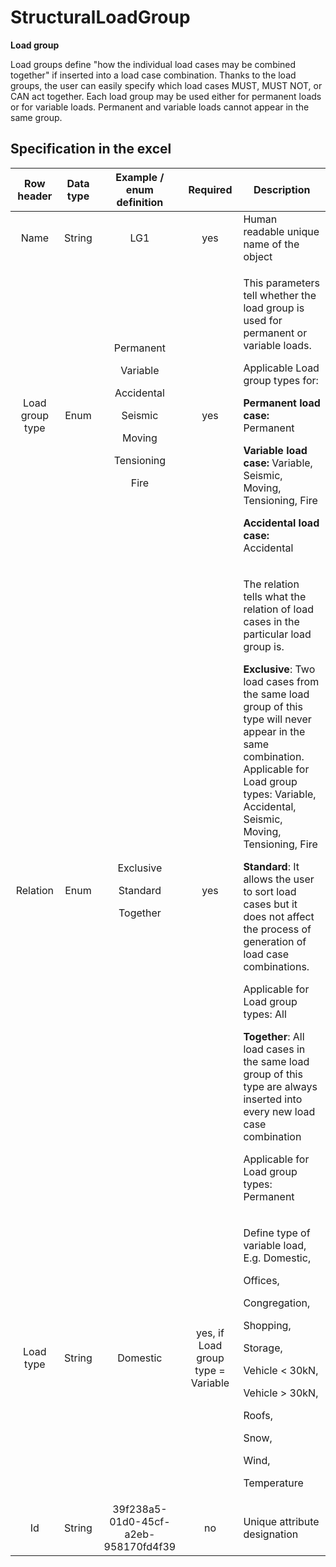 # StructuralLoadGroup

**Load group**

Load groups define "how the individual load cases may be combined together" if inserted into a load case combination. Thanks to the load groups, the user can easily specify which load cases MUST, MUST NOT, or CAN act together. Each load group may be used either for permanent loads or for variable loads. Permanent and variable loads cannot appear in the same group.

## Specification in the excel

| Row header| Data type | Example / enum definition | Required | Description |
| :---------------------------: | :--------------: | :-----------------------------------------------------------------------------------------------------------------------------------------------: | :--------------------------------: | ---------------------------------------------------------------------------------------------------------------------------------------------------------------------------------------------------------------------------------------------------------------------------------------------------------------------------------------------------------------------------------------------------------------------------------------------------------------------------------------------------------------------------------------------------------------------------------------------------------------------------------------------------------------------------------------------------------------------------------------------------------- |
|              Name             |      String      |                                                                        LG1                                                                        |                 yes                | Human readable unique name of the object                                                                                                                                                                                                                                                                                                                                                                                                                                                                                                                                                                                                                                                                                                                   |
|        Load group type        |       Enum       | <p>Permanent</p><p></p><p>Variable</p><p></p><p>Accidental</p><p></p><p>Seismic</p><p></p><p>Moving</p><p></p><p>Tensioning</p><p></p><p>Fire</p> |                 yes                | <p>This parameters tell whether the load group is used for permanent or variable loads.</p><p>Applicable Load group types for:</p><p></p><p><strong>Permanent load case:</strong> Permanent</p><p></p><p><strong>Variable load case:</strong> Variable, Seismic, Moving, Tensioning, Fire</p><p></p><p><strong>Accidental load case:</strong> Accidental</p>                                                                                                                                                                                                                                                                                                                                                                                               |
|            Relation           |       Enum       |                                            <p>Exclusive</p><p></p><p>Standard</p><p></p><p>Together</p>                                           |                 yes                | <p>The relation tells what the relation of load cases in the particular load group is.</p><p><strong></strong></p><p><strong>Exclusive</strong>: Two load cases from the same load group of this type will never appear in the same combination.<br>Applicable for Load group types: Variable, Accidental, Seismic, Moving, Tensioning, Fire</p><p></p><p><strong>Standard</strong>: It allows the user to sort load cases but it does not affect the process of generation of load case combinations.</p><p>Applicable for Load group types: All</p><p></p><p><strong>Together</strong>: All load cases in the same load group of this type are always inserted into every new load case combination</p><p>Applicable for Load group types: Permanent</p> |
|           Load type           |      String      |                                                                      Domestic                                                                     | yes, if Load group type = Variable | <p>Define type of variable load, E.g. Domestic,</p><p>Offices,</p><p>Congregation,</p><p>Shopping,</p><p>Storage,</p><p>Vehicle &#x3C; 30kN,</p><p>Vehicle > 30kN,</p><p>Roofs,</p><p>Snow,</p><p>Wind,</p><p>Temperature</p>                                                                                                                                                                                                                                                                                                                                                                                                                                                                                                                              |
|               Id              |      String      |                                                        39f238a5-01d0-45cf-a2eb-958170fd4f39                                                       |                 no                 | Unique attribute designation                                                                                                                                                                                                                                                                                                                                                                                                                                                                                                                                                                                                                                                                                                                               |
